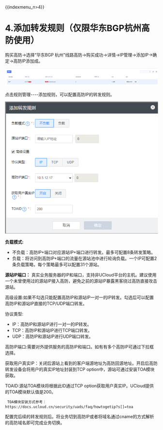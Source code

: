{{indexmenu_n>4}}

# 4.添加转发规则（仅限华东BGP杭州高防使用）

购买高防-\>选择“华东BGP 杭州”线路高防-\>购买成功-\>详情-\>IP管理-\>添加IP-\>确定-\>高防IP添加成。

![](/images/opintro/杭州添加IP.png)

点击规则管理----添加规则，可以配置高防IP的转发规则。

![](/images/opintro/添加转发规则.png)

**负载模式:**

  - 不负载：高防IP+端口对应源站IP+端口进行转发。最多可配置8条转发策略。
  - 负载：将访问到高防IP+端口的流量在源站池中进行轮询负载。一个IP可配置2条负载策略，每个策略最多可以配置31个源站。

**源站IP端口：** 真实业务服务器的IP和端口，支持非UCloud平台的主机。建议使用一个未曾使用过的源站IP接入高防，避免之前的源站IP暴露黑客绕过高防直接攻击源站。

高级设置:如果不勾选只能配置高防IP和源站IP一对一的IP转发。勾选后可以配置高防IP和源站IP直接的TCP/UDP端口转发。

协议类型:

  - IP：高防IP和源站IP进行一对一的IP转发。
  - TCP：高防IP和源站IP进行TCP端口转发。
  - UDP：高防IP和源站IP进行UDP端口转发。

高防IP端口:需要对外提供服务的高防IP和端口。如有有多个高防IP可通过下拉框选择。

获取用户真实IP：关闭后源站上看到的客户端源地址为高防回源地址。开启后高防转发设备会将用户的真实IP地址封装到TCP
option中，源站可通过安装TOA模块获取。

TOAID:源站TOA模块将根据此ID通过TCP option获取用户真实IP。UCloud提供的TOA模块默认值是200。

``` 
 TOA模块安装方式参考：https://docs.ucloud.cn/security/uads/faq/howtogetip?s[]=toa
```

配置完后续的转发规则后。将业务切到高防IP或者将域名通过cname的方式解析的高防域名即可完成业务切换。
